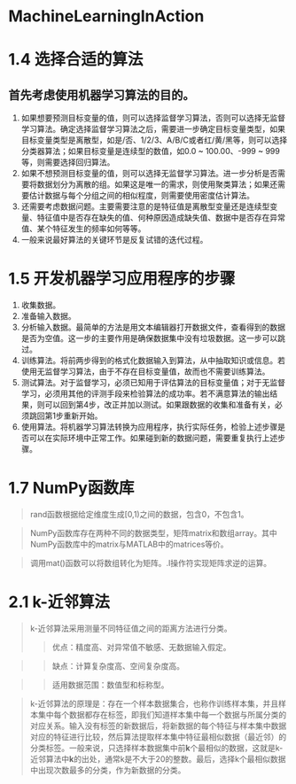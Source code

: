 # MachineLearningInAction
# 1.4 选择合适的算法
## 首先考虑使用机器学习算法的目的。
1. 如果想要预测目标变量的值，则可以选择监督学习算法，否则可以选择无监督学习算法。确定选择监督学习算法之后，需要进一步确定目标变量类型，如果目标变量类型是离散型，如是/否、1/2/3、A/B/C或者红/黄/黑等，则可以选择分类器算法；如果目标变量是连续型的数值，如0.0 ~ 100.00、-999 ~ 999等，则需要选择回归算法。
2. 如果不想预测目标变量的值，则可以选择无监督学习算法。进一步分析是否需要将数据划分为离散的组。如果这是唯一的需求，则使用聚类算法；如果还需要估计数据与每个分组之间的相似程度，则需要使用密度估计算法。
3. 还需要考虑数据问题。主要需要注意的是特征值是离散型变量还是连续型变量、特征值中是否存在缺失的值、何种原因造成缺失值、数据中是否存在异常值、某个特征发生的频率如何等等。
4. 一般来说最好算法的关键环节是反复试错的迭代过程。
# 1.5 开发机器学习应用程序的步骤
1. 收集数据。
2. 准备输入数据。
3. 分析输入数据。最简单的方法是用文本编辑器打开数据文件，查看得到的数据是否为空值。这一步的主要作用是确保数据集中没有垃圾数据。这一步可以跳过。
4. 训练算法。将前两步得到的格式化数据输入到算法，从中抽取知识或信息。若使用无监督学习算法，由于不存在目标变量值，故而也不需要训练算法。
5. 测试算法。对于监督学习，必须已知用于评估算法的目标变量值；对于无监督学习，必须用其他的评测手段来检验算法的成功率。若不满意算法的输出结果，则可以回到第4步，改正并加以测试。如果跟数据的收集和准备有关，必须跳回第1步重新开始。
6. 使用算法。将机器学习算法转换为应用程序，执行实际任务，检验上述步骤是否可以在实际环境中正常工作。如果碰到新的数据问题，需要重复执行上述步骤。
# 1.7 NumPy函数库
>rand函数根据给定维度生成[0,1)之间的数据，包含0，不包含1。

>NumPy函数库存在两种不同的数据类型，矩阵matrix和数组array。其中NumPy函数库中的matrix与MATLAB中的matrices等价。

>调用mat()函数可以将数组转化为矩阵。.I操作符实现矩阵求逆的运算。
# 2.1 k-近邻算法
>k-近邻算法采用测量不同特征值之间的距离方法进行分类。
>>优点：精度高、对异常值不敏感、无数据输入假定。

>>缺点：计算复杂度高、空间复杂度高。

>>适用数据范围：数值型和标称型。

>k-近邻算法的原理是：存在一个样本数据集合，也称作训练样本集，并且样本集中每个数据都存在标签，即我们知道样本集中每一个数据与所属分类的对应关系。输入没有标签的新数据后，将新数据的每个特征与样本集中数据对应的特征进行比较，然后算法提取样本集中特征最相似数据（最近邻）的分类标签。一般来说，只选择样本数据集中前**k**个最相似的数据，这就是k-近邻算法中**k**的出处，通常k是不大于20的整数。最后，选择k个最相似数据中出现次数最多的分类，作为新数据的分类。